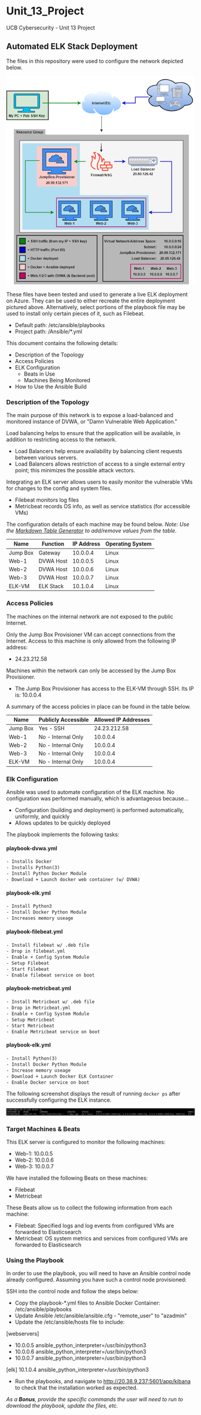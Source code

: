 # Unit_13_Project
UCB Cybersecurity - Unit 13 Project

## Automated ELK Stack Deployment

The files in this repository were used to configure the network depicted below.

![network_diagram.png](Diagrams/Azure_Network_Diagram.png)

These files have been tested and used to generate a live ELK deployment on Azure. They can be used to either recreate the entire deployment pictured above. Alternatively, select portions of the playbook file may be used to install only certain pieces of it, such as Filebeat.

  - Default path: /etc/ansible/playbooks
  - Project path: /Ansible/*.yml

This document contains the following details:
- Description of the Topology
- Access Policies
- ELK Configuration
  - Beats in Use
  - Machines Being Monitored
- How to Use the Ansible Build


### Description of the Topology

The main purpose of this network is to expose a load-balanced and monitored instance of DVWA, or "Damn Vulnerable Web Application."

Load balancing helps to ensure that the application will be available, in addition to restricting access to the network.
- Load Balancers help ensure availability by balancing client requests between various servers.
- Load Balancers allows restriction of access to a single external entry point; this minimizes the possible attack vectors.

Integrating an ELK server allows users to easily monitor the vulnerable VMs for changes to the config and system files.
- Filebeat monitors log files
- Metricbeat records OS info, as well as service statistics (for accessible VMs)

The configuration details of each machine may be found below.
_Note: Use the [Markdown Table Generator](http://www.tablesgenerator.com/markdown_tables) to add/remove values from the table_.

| Name     | Function | IP Address | Operating System |
|----------|----------|------------|------------------|
| Jump Box | Gateway  | 10.0.0.4   | Linux            |
| Web-1     | DVWA Host         | 10.0.0.5           | Linux                 |
| Web-2     | DVWA Host         | 10.0.0.6           | Linux                 |
| Web-3     | DVWA Host         | 10.0.0.7           | Linux                 |
| ELK-VM     | ELK Stack         |  10.1.0.4          | Linux                 |

### Access Policies

The machines on the internal network are not exposed to the public Internet. 

Only the Jump Box Provisioner VM can accept connections from the Internet. Access to this machine is only allowed from the following IP address:
- 24.23.212.58

Machines within the network can only be accessed by the Jump Box Provisioner.
- The Jump Box Provisioner has access to the ELK-VM through SSH. Its IP is: 10.0.0.4

A summary of the access policies in place can be found in the table below.

| Name     | Publicly Accessible | Allowed IP Addresses |
|----------|---------------------|----------------------|
| Jump Box | Yes - SSH             | 24.23.212.58    |
| Web-1         | No - Internal Only                    | 10.0.0.4                     |
| Web-2         | No - Internal Only                    | 10.0.0.4                     |
| Web-3         | No - Internal Only                    | 10.0.0.4                     |
| ELK-VM         | No - Internal Only                    | 10.0.0.4                     |

### Elk Configuration

Ansible was used to automate configuration of the ELK machine. No configuration was performed manually, which is advantageous because...
- Configuration (building and deployment) is performed automatically, uniformly, and quickly
- Allows updates to be quickly deployed

The playbook implements the following tasks:

#### playbook-dvwa.yml
```
- Installs Docker
- Installs Python(3)
- Install Python Docker Module
- Download + Launch docker web container (w/ DVWA)
```
#### playbook-elk.yml
```- Install Docker
- Install Python3
- Install Docker Python Module
- Increases memory useage
```
#### playbook-filebeat.yml
```- Download filebeat .deb file
- Install filebeat w/ .deb file
- Drop in filebeat.yml
- Enable + Config System Module
- Setup Filebeat
- Start Filebeat
- Enable filebeat service on boot
```
#### playbook-metricbeat.yml
```- Download Metricbeat .deb file
- Install Metricbeat w/ .deb file
- Drop in Metricbeat.yml
- Enable + Config System Module
- Setup Metricbeat
- Start Metricbeat
- Enable Metricbeat service on boot
```
#### playbook-elk.yml
```- Install Docker
- Install Python(3)
- Install Docker Python Module
- Increase memory useage
- Download + Launch Docker ELK Container
- Enable Docker service on boot
```
The following screenshot displays the result of running `docker ps` after successfully configuring the ELK instance.

![docker_ps.png](Images/docker_ps.png)

### Target Machines & Beats
This ELK server is configured to monitor the following machines:
- Web-1: 10.0.0.5
- Web-2: 10.0.0.6
- Web-3: 10.0.0.7

We have installed the following Beats on these machines:
- Filebeat
- Metricbeat

These Beats allow us to collect the following information from each machine:
- Filebeat: Specified logs and log events from configured VMs are forwarded to Elasticsearch
- Metricbeat: OS system metrics and services from configured VMs are forwarded to Elasticsearch

### Using the Playbook
In order to use the playbook, you will need to have an Ansible control node already configured. Assuming you have such a control node provisioned: 

SSH into the control node and follow the steps below:
- Copy the playbook-*.yml files to Ansible Docker Container: /etc/ansible/playbooks
- Update Ansible /etc/ansible/ansible.cfg - "remote_user" to "azadmin"
- Update the /etc/ansible/hosts file to include:

[webservers]
- 10.0.0.5 ansible_python_interpreter=/usr/bin/python3
- 10.0.0.6 ansible_python_interpreter=/usr/bin/python3
- 10.0.0.7 ansible_python_interpreter=/usr/bin/python3

[elk]
10.1.0.4 ansible_python_interpreter=/usr/bin/python3

- Run the playbooks, and navigate to http://20.38.9.237:5601/app/kibana to check that the installation worked as expected.

_As a **Bonus**, provide the specific commands the user will need to run to download the playbook, update the files, etc._
